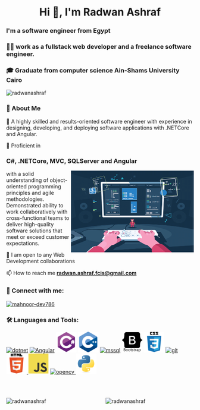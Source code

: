 <!-- ### Hi there 👋 -->

<!--
**RadwanAshraf/RadwanAshraf** is a ✨ _special_ ✨ repository because its `README.md` (this file) appears on your GitHub profile.

Here are some ideas to get you started:

- 🔭 I’m currently working on ...
- 🌱 I’m currently learning ...
- 👯 I’m looking to collaborate on ...
- 🤔 I’m looking for help with ...
- 💬 Ask me about ...
- 📫 How to reach me: ...
- 😄 Pronouns: ...
- ⚡ Fun fact: ...
-->


<h1 align="center">Hi 👋, I'm Radwan Ashraf</h1>
<h3 align="left">I'm a software engineer from Egypt</h3>
<h3>👨‍💻 work as a fullstack web developer and a freelance software engineer.</h3>
<h3>🎓 Graduate from computer science Ain-Shams University Cairo</h3>

<p align="left"> <img src="https://komarev.com/ghpvc/?username=radwanashraf&label=Profile%20views&color=0e75b6&style=flat" alt="radwanashraf" /> </p>


 <h3>🚀 About Me </h3>
 
🌱 A highly skilled and results-oriented software engineer with experience in designing, developing, and deploying software applications with .NETCore and Angular. 



🚀 Proficient in<h3>C#, .NETCore, MVC, SQLServer and Angular</h3>
<img align="right" alt="GIF" src="DevGif.gif" width="330" height="220" />
with a solid understanding of object-oriented programming principles and agile methodologies. Demonstrated ability to work collaboratively with cross-functional teams to deliver high-quality software solutions that meet or exceed customer expectations. 


<!-- 🌱 Seeking a software developer position where I can utilize my technical expertise and problem-solving skills to contribute to the growth and success of the organization while leveraging my Angular front-end experience to build high-quality user interfaces. -->

👯 I am open to any Web Development collaborations

📫 How to reach me **radwan.ashraf.fcis@gmail.com**

<h3 align="left">🔗 Connect with me:</h3>
<p align="left">

<a href="https://www.linkedin.com/in/radwanfcis/" target="blank"><img align="center" src="https://raw.githubusercontent.com/rahuldkjain/github-profile-readme-generator/master/src/images/icons/Social/linked-in-alt.svg" alt="mahnoor-dev786" height="30" width="55" /></a>
</p><h3 align="left">🛠️ Languages and Tools:</h3>
<a href="https://dotnet.microsoft.com/" target="_blank" rel="noreferrer"> <img src="https://upload.wikimedia.org/wikipedia/commons/e/ee/.NET_Core_Logo.svg" alt="dotnet" width="55" height="55"/></a>  <a href="https://angular.io/" target="_blank" rel="noreferrer"><img src="https://angular.io/assets/images/logos/angular/angular.svg" alt="Angular" width="55" height="55"/></a>  <a href="https://www.w3schools.com/cs/" target="_blank" rel="noreferrer"> <img src="https://raw.githubusercontent.com/devicons/devicon/master/icons/csharp/csharp-original.svg" alt="csharp" width="55" height="55"/></a>  <a href="https://www.w3schools.com/cpp/" target="_blank" rel="noreferrer"><img src="https://raw.githubusercontent.com/devicons/devicon/master/icons/cplusplus/cplusplus-original.svg" alt="cplusplus" width="55" height="55"/></a>  <a href="https://www.microsoft.com/en-us/sql-server" target="_blank" rel="noreferrer"><img src="https://www.svgrepo.com/show/303229/microsoft-sql-server-logo.svg" alt="mssql" width="55" height="55"/></a>  <a href="https://getbootstrap.com" target="_blank" rel="noreferrer"><img src="https://raw.githubusercontent.com/devicons/devicon/master/icons/bootstrap/bootstrap-plain-wordmark.svg" alt="bootstrap" width="55" height="55"/></a>  <a href="https://www.w3schools.com/css/" target="_blank" rel="noreferrer"> <img src="https://raw.githubusercontent.com/devicons/devicon/master/icons/css3/css3-original-wordmark.svg" alt="css3" width="55" height="55"/></a>  <a href="https://git-scm.com/" target="_blank" rel="noreferrer"> <img src="https://www.vectorlogo.zone/logos/git-scm/git-scm-icon.svg" alt="git" width="55" height="55"/></a>  <a href="https://www.w3.org/html/" target="_blank" rel="noreferrer"> <img src="https://raw.githubusercontent.com/devicons/devicon/master/icons/html5/html5-original-wordmark.svg" alt="html5" width="55" height="55"/>
</a>  <a href="https://developer.mozilla.org/en-US/docs/Web/JavaScript" target="_blank" rel="noreferrer"> <img src="https://raw.githubusercontent.com/devicons/devicon/master/icons/javascript/javascript-original.svg" alt="javascript" width="55" height="55"/></a>  <a href="https://opencv.org/" target="_blank" rel="noreferrer"><img src="https://www.vectorlogo.zone/logos/opencv/opencv-icon.svg" alt="opencv" width="55" height="55"/>
</a>  <a href="https://www.python.org" target="_blank" rel="noreferrer">
<img src="https://raw.githubusercontent.com/devicons/devicon/master/icons/python/python-original.svg" alt="python" width="55" height="55"/></a>  


</p>

<br/><br/>

<img align="left" src="https://github-readme-stats.vercel.app/api?username=radwanashraf&show_icons=true&locale=en&theme=dark" width="47%" alt="radwanashraf" />


<img align="right" src="https://github-readme-streak-stats.herokuapp.com/?user=radwanashraf&theme=dark" width="47%" alt="radwanashraf" />

